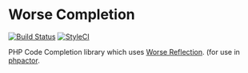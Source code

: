 Worse Completion
================

[![Build Status](https://travis-ci.org/phpactor/completion.svg?branch=master)](https://travis-ci.org/phpactor/completion)
[![StyleCI](https://styleci.io/repos/<repo-id>/shield)](https://styleci.io/repos/<repo-id>)

PHP Code Completion library which uses [Worse
Reflection](https://github.com/phpactor/worse-reflection). (for use in
[phpactor](https://github.com/phpactor/phpactor).
